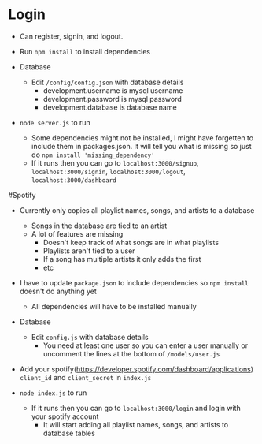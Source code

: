 # Login

- Can register, signin, and logout.

- Run `npm install` to install dependencies

- Database
	- Edit `/config/config.json` with database details
		- development.username is mysql username
		- development.password is mysql password
		- development.database is database name

- `node server.js` to run
	- Some dependencies might not be installed, I might have forgetten to include them in packages.json. It will tell you what is missing so just do `npm install 'missing_dependency'`
	- If it runs then you can go to `localhost:3000/signup`, `localhost:3000/signin`, `localhost:3000/logout`, `localhost:3000/dashboard`

#Spotify

- Currently only copies all playlist names, songs, and artists to a database
	- Songs in the database are tied to an artist
	- A lot of features are missing
		- Doesn't keep track of what songs are in what playlists
		- Playlists aren't tied to a user
		- If a song has multiple artists it only adds the first
		- etc

- I have to update `package.json` to include dependencies so `npm install` doesn't do anything yet
	- All dependencies will have to be installed manually

- Database
	- Edit `config.js` with database details
		- You need at least one user so you can enter a user manually or uncomment the lines at the bottom of `/models/user.js`

- Add your spotify(https://developer.spotify.com/dashboard/applications) `client_id` and `client_secret` in `index.js`

- `node index.js` to run
	- If it runs then you can go to `localhost:3000/login` and login with your spotify account
		- It will start adding all playlist names, songs, and artists to database tables
